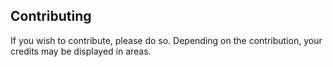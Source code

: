 ## Contributing
If you wish to contribute, please do so. Depending on the contribution, your credits may be displayed in areas.